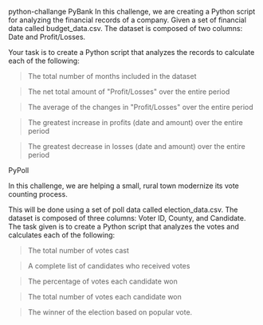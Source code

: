 python-challange
PyBank
In this challenge, we are creating a Python script for analyzing the financial records of a company. Given a set of financial data called budget_data.csv. The dataset is composed of two columns: Date and Profit/Losses.

Your task is to create a Python script that analyzes the records to calculate each of the following:


> The total number of months included in the dataset


> The net total amount of "Profit/Losses" over the entire period


> The average of the changes in "Profit/Losses" over the entire period


> The greatest increase in profits (date and amount) over the entire period


> The greatest decrease in losses (date and amount) over the entire period

PyPoll

In this challenge, we are helping a small, rural town modernize its vote counting process.


This will be done using a set of poll data called election_data.csv. The dataset is composed of three columns: Voter ID, County, and Candidate. The task given is to create a Python script that analyzes the votes and calculates each of the following:


> The total number of votes cast


> A complete list of candidates who received votes


> The percentage of votes each candidate won


> The total number of votes each candidate won


> The winner of the election based on popular vote.




